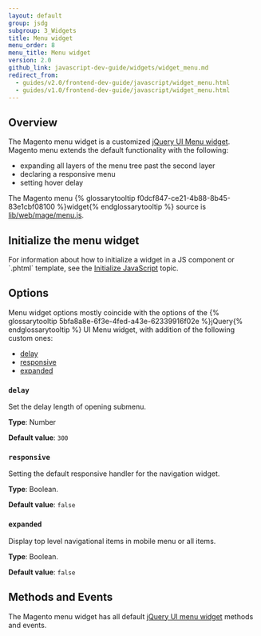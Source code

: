 ```yaml
---
layout: default
group: jsdg
subgroup: 3_Widgets
title: Menu widget
menu_order: 8
menu_title: Menu widget
version: 2.0
github_link: javascript-dev-guide/widgets/widget_menu.md
redirect_from:
  - guides/v2.0/frontend-dev-guide/javascript/widget_menu.html
  - guides/v1.0/frontend-dev-guide/javascript/widget_menu.html
---
```

<h2>Overview</h2>

The Magento menu widget is a customized <a href="http://api.jqueryui.com/menu/" target="_blank">jQuery UI Menu widget</a>. Magento menu extends the default functionality with the following:
<ul>
<li>expanding all layers of the menu tree past the second layer</li>
<li>declaring a responsive menu</li>
<li>setting hover delay</li>
</ul>
The Magento menu {% glossarytooltip f0dcf847-ce21-4b88-8b45-83e1cbf08100 %}widget{% endglossarytooltip %} source is <a href="{{site.mage2000url}}lib/web/mage/menu.js" target="_blank">lib/web/mage/menu.js</a>.

<h2 id="menu_init">Initialize the menu widget</h2>
For information about how to initialize a widget in a JS component or `.phtml` template, see the <a href="{{page.baseurl}}/javascript-dev-guide/javascript/js_init.html" target="_blank">Initialize JavaScript</a> topic.

<h2 id="menu_options">Options</h2>
Menu widget options mostly coincide with the options of the {% glossarytooltip 5bfa8a8e-6f3e-4fed-a43e-62339916f02e %}jQuery{% endglossarytooltip %} UI Menu widget, with addition of the following custom ones:
<ul>

<li><a href="#m_delay">delay</a></li>
<li><a href="#m_responsive">responsive</a></li>
<li><a href="#m_expanded">expanded</a></li>


</ul>

<h3 id="m_delay"><code>delay</code></h3>
Set the delay length of opening submenu.

**Type**: Number

**Default value**: `300`

<h3 id="m_responsive"><code>responsive</code></h3>
Setting the default responsive handler for the navigation widget.

**Type**: Boolean.

**Default value**: `false`

<h3 id="m_expanded"><code>expanded</code></h3>
Display top level navigational items in mobile menu or all items.

**Type**: Boolean.

**Default value**: `false`


<h2 id="menu_methods">Methods and Events</h2>
The Magento menu widget has all default <a href="http://api.jqueryui.com/menu/" target="_blank">jQuery UI menu widget</a> methods and events.




